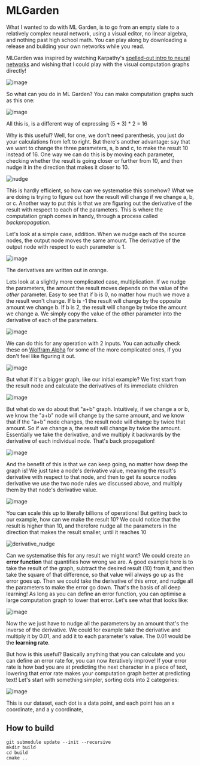 # MLGarden

What I wanted to do with ML Garden, is to go from an empty slate to a relatively complex neural network, using a visual editor, no linear algebra, and nothing past high school math. You can play along by downloading a release and building your own networks while you read.

MLGarden was inspired by watching Karpathy's [spelled-out intro to neural networks](https://www.youtube.com/watch?v=VMj-3S1tku0) and wishing that I could play with the visual computation graphs directly!

![image](https://github.com/user-attachments/assets/e22ebfd3-8181-429b-9e46-03fa3b8063e9)

So what can you do in ML Garden? You can make computation graphs such as this one:

![image](https://github.com/user-attachments/assets/17505b32-df2d-4c2c-80ad-325c8ece86ab)

All this is, is a different way of expressing (5 + 3) * 2 = 16

Why is this useful? Well, for one, we don't need parenthesis, you just do your calculations from left to right. But there's another advantage: say that we want to change the three parameters, a, b and c, to make the result 10 instead of 16. One way we can do this is by moving each parameter, checking whether the result is going closer or further from 10, and then nudge it in the direction that makes it closer to 10.

![nudge](https://github.com/user-attachments/assets/eaae4a93-26df-4bac-ab3f-54cc1afbe26d)

This is hardly efficient, so how can we systematise this somehow? What we are doing is trying to figure out how the result will change if we change a, b, or c. Another way to put this is that we are figuring out the derivative of the result with respect to each of the parameters. This is where the computation graph comes in handy, through a process called *backpropagation*.

Let's look at a simple case, addition. When we nudge each of the source nodes, the output node moves the same amount. The derivative of the output node with respect to each parameter is 1.

![image](https://github.com/user-attachments/assets/148ec9ac-35c3-4dea-8ea9-0cd94dd74b57)

The derivatives are written out in orange.

Lets look at a slightly more complicated case, multiplication. If we nudge the parameters, the amount the result moves depends on the value of the *other* parameter. Easy to see that if b is 0, no matter how much we move a the result won't change. If b is -1 the result will change by the opposite amount we change b. If b is 2, the result will change by twice the amount we change a. We simply copy the value of the other parameter into the derivative of each of the parameters.

![image](https://github.com/user-attachments/assets/c3d287df-38f1-4bb7-9d72-ce3d7bc5d4eb)

We can do this for any operation with 2 inputs. You can actually check these on [Wolfram Alpha](https://www.wolframalpha.com/) for some of the more complicated ones, if you don't feel like figuring it out.

![image](https://github.com/user-attachments/assets/34ba41c6-9f12-4ca1-8c90-c40ddb27c0ee)

But what if it's a bigger graph, like our initial example? We first start from the result node and calculate the derivatives of its immediate children

![image](https://github.com/user-attachments/assets/fcb6db41-2c89-4051-8dc6-ee4c1c283100)

But what do we do about that "a+b" graph. Intuitively, if we change a or b, we know the "a+b" node will change by the same amount, and we know that if the "a+b" node changes, the result node will change by twice that amount. So if we change a, the result will change by twice the amount. Essentially we take the derivative, and we multiply it backwards by the derivative of each individual node. That's back propagation!

![image](https://github.com/user-attachments/assets/eff71ad8-69bd-4c06-97ea-fdb1209eb790)

And the benefit of this is that we can keep going, no matter how deep the graph is! We just take a node's derivative value, meaning the result's derivative with respect to that node, and then to get its source nodes derivative we use the two node rules we discussed above, and multiply them by that node's derivative value.

![image](https://github.com/user-attachments/assets/a008aafd-ef5f-4abe-a03b-aef81341cda9)

You can scale this up to literally billions of operations! But getting back to our example, how can we make the result 10? We could notice that the result is higher than 10, and therefore nudge all the parameters in the direction that makes the result smaller, until it reaches 10

![derivative_nudge](https://github.com/user-attachments/assets/553d174b-a4af-4e4f-9cc7-0aa54f58aa9a)

Can we systematise this for any result we might want? We could create an **error function** that quantifies how wrong we are. A good example here is to take the result of the graph, subtract the desired result (10) from it, and then take the square of that difference, so that value will always go up as the error goes up. Then we could take the derivative of this error, and nudge all the parameters to make the error go down. That's the basis of all deep learning! As long as you can define an error function, you can optimise a large computation graph to lower that error. Let's see what that looks like:

![image](https://github.com/user-attachments/assets/fe9fd006-9932-467e-a13f-e0d59683a16b)

Now the we just have to nudge all the parameters by an amount that's the inverse of the derivative. We could for example take the derivative and multiply it by 0.01, and add it to each parameter's value. The 0.01 would be the **learning rate**.

But how is this useful? Basically anything that you can calculate and you can define an error rate for, you can now iteratively improve! If your error rate is how bad you are at predicting the next character in a piece of text, lowering that error rate makes your computation graph better at predicting text! Let's start with something simpler, sorting dots into 2 categories:

![image](https://github.com/user-attachments/assets/faaa2873-92b4-42bd-a6bc-033116fd1235)

This is our dataset, each dot is a data point, and each point has an x coordinate, and a y coordinate,

## How to build

```
git submodule update --init --recursive
mkdir build
cd build
cmake ..
```
